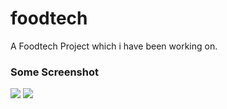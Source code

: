 # foodtech

A Foodtech Project which i have been working on.

### Some Screenshot

<p float="left">
  <img src="https://imgur.com/GIv0GcC.png"  />
  <img src="https://imgur.com/bH6eiyQ.png"  />

</p>
